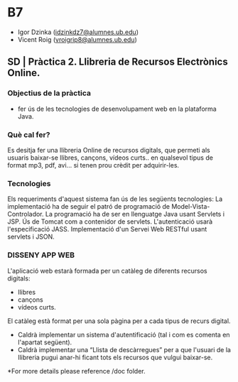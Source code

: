 # B7
* Igor Dzinka (idzinkdz7@alumnes.ub.edu)
* Vicent Roig (vroigrip8@alumnes.ub.edu)

## SD | Pràctica 2. Llibreria de Recursos Electrònics Online.

### Objectius de la pràctica
* fer ús de les tecnologies de desenvolupament web en la plataforma Java.

### Què cal fer?

Es desitja fer una llibreria Online de recursos digitals, que permeti als usuaris baixar-se llibres, cançons, vídeos curts.. en qualsevol tipus de format mp3, pdf, avi... si tenen prou crèdit per adquirir-les.

### Tecnologies

Els requeriments d'aquest sistema fan ús de les següents tecnologies: La implementació ha de seguir el patró de programació de Model-Vista-Controlador. La programació ha de ser en llenguatge Java usant Servlets i JSP. Ús de Tomcat com a contenidor de servlets. L'autenticació usarà l'especificació JASS. Implementació d'un Servei Web RESTful usant servlets i JSON.

### DISSENY APP WEB

L'aplicació web estarà formada per un catàleg de diferents recursos digitals:
* llibres
* cançons
* vídeos curts.

El catàleg està format per una sola pàgina per a cada tipus de recurs digital.
* Caldrà implementar un sistema d'autentificació (tal i com es comenta en l'apartat següent).
* Caldrà implementar una “Llista de descàrregues” per a que l'usuari de la llibreria pugui anar-hi ficant tots els recursos que vulgui baixar-se.

*For more details please reference /doc folder.
